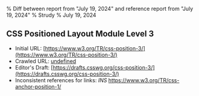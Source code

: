 % Diff between report from "July 19, 2024" and reference report from "July 19, 2024"
% Strudy
% July 19, 2024

## CSS Positioned Layout Module Level 3

- Initial URL: [https://www.w3.org/TR/css-position-3/](https://www.w3.org/TR/css-position-3/)
- Crawled URL: [undefined](undefined)
- Editor's Draft: [https://drafts.csswg.org/css-position-3/](https://drafts.csswg.org/css-position-3/)
- Inconsistent references for links: *INS* https://www.w3.org/TR/css-anchor-position-1/



